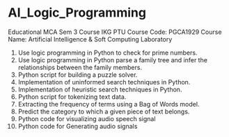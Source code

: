 # AI_Logic_Programming
Educational MCA Sem 3 Course IKG PTU 
Course Code: PGCA1929
Course Name: Artificial Intelligence & Soft Computing Laboratory
1. Use logic programming in Python to check for prime numbers. 
2. Use logic programming in Python parse a family tree and infer the relationships between the 
family members.
3. Python script for building a puzzle solver.
4. Implementation of uninformed search techniques in Python.
5. Implementation of heuristic search techniques in Python.
6. Python script for tokenizing text data.
7. Extracting the frequency of terms using a Bag of Words model.
8. Predict the category to which a given piece of text belongs.
9. Python code for visualizing audio speech signal
10. Python code for Generating audio signals
